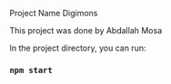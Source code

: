 Project Name Digimons

This project was done by Abdallah Mosa


In the project directory, you can run:

### `npm start`
